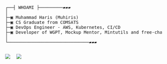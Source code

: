 

<pre>

┌──┤ WHOAMI ├─────────▰▰▰
│
├─▣ Muhammad Haris (Muhiris)
├─▣ CS Graduate from COMSATS
├─▣ DevOps Engineer - AWS, Kubernetes, CI/CD
├─▣ Developer of WGPT, Mockup Mentor, Mintutils and free-chatbot
│
└───────────────────────────────▰▰▰

</pre>

![](http://github-profile-summary-cards.vercel.app/api/cards/stats?username=muhiris&theme=transparent)  &nbsp;&nbsp;&nbsp;
![](http://github-profile-summary-cards.vercel.app/api/cards/repos-per-language?username=muhiris&theme=transparent)

